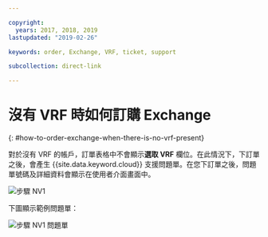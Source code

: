 ```yaml
---

copyright:
  years: 2017, 2018, 2019
lastupdated: "2019-02-26"

keywords: order, Exchange, VRF, ticket, support

subcollection: direct-link

---
```


# 沒有 VRF 時如何訂購 Exchange
{: #how-to-order-exchange-when-there-is-no-vrf-present}

對於沒有 VRF 的帳戶，訂單表格中不會顯示**選取 VRF** 欄位。在此情況下，下訂單之後，會產生 {{site.data.keyword.cloud}} 支援問題單。在您下訂單之後，問題單號碼及詳細資料會顯示在使用者介面畫面中。

![步驟 NV1](/images/No-VRF-Step1.png)

下圖顯示範例問題單：

![步驟 NV1 問題單](/images/No-VRF-Step1-ticket.png)
